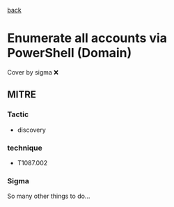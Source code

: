 [back](../index.md)
# Enumerate all accounts via PowerShell (Domain)
Cover by sigma :x: 

## MITRE
### Tactic
  - discovery

### technique
  - T1087.002

### Sigma

 So many other things to do...